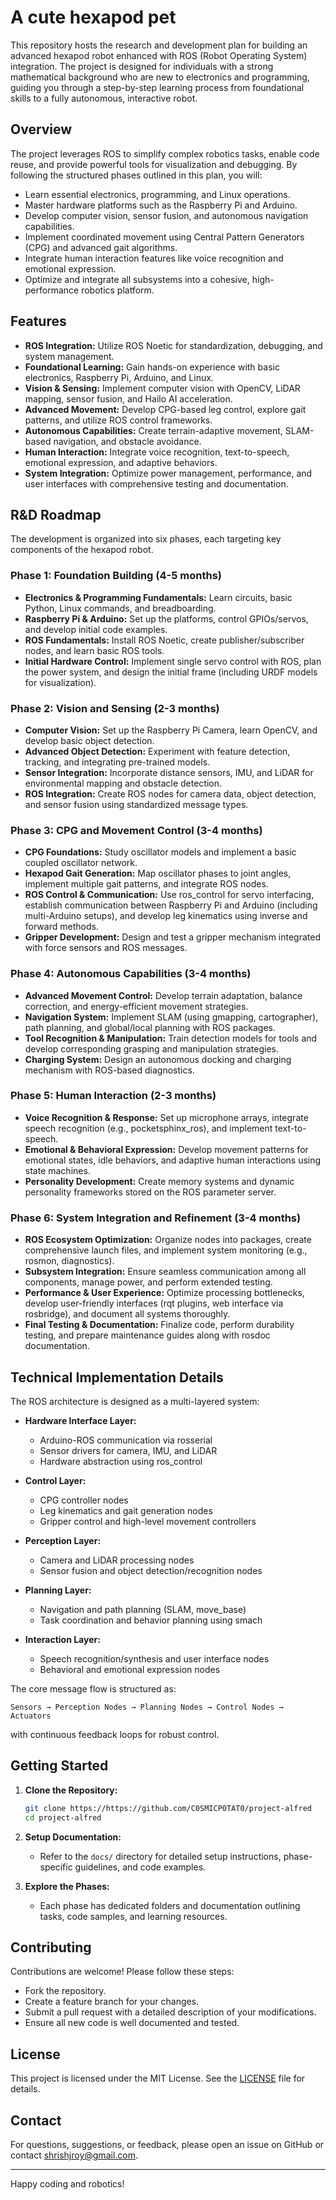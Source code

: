 
# A cute hexapod pet 

This repository hosts the research and development plan for building an advanced hexapod robot enhanced with ROS (Robot Operating System) integration. The project is designed for individuals with a strong mathematical background who are new to electronics and programming, guiding you through a step-by-step learning process from foundational skills to a fully autonomous, interactive robot.

## Overview

The project leverages ROS to simplify complex robotics tasks, enable code reuse, and provide powerful tools for visualization and debugging. By following the structured phases outlined in this plan, you will:
- Learn essential electronics, programming, and Linux operations.
- Master hardware platforms such as the Raspberry Pi and Arduino.
- Develop computer vision, sensor fusion, and autonomous navigation capabilities.
- Implement coordinated movement using Central Pattern Generators (CPG) and advanced gait algorithms.
- Integrate human interaction features like voice recognition and emotional expression.
- Optimize and integrate all subsystems into a cohesive, high-performance robotics platform.

## Features

- **ROS Integration:** Utilize ROS Noetic for standardization, debugging, and system management.
- **Foundational Learning:** Gain hands-on experience with basic electronics, Raspberry Pi, Arduino, and Linux.
- **Vision & Sensing:** Implement computer vision with OpenCV, LiDAR mapping, sensor fusion, and Hailo AI acceleration.
- **Advanced Movement:** Develop CPG-based leg control, explore gait patterns, and utilize ROS control frameworks.
- **Autonomous Capabilities:** Create terrain-adaptive movement, SLAM-based navigation, and obstacle avoidance.
- **Human Interaction:** Integrate voice recognition, text-to-speech, emotional expression, and adaptive behaviors.
- **System Integration:** Optimize power management, performance, and user interfaces with comprehensive testing and documentation.

## R&D Roadmap

The development is organized into six phases, each targeting key components of the hexapod robot.

### Phase 1: Foundation Building (4-5 months)
- **Electronics & Programming Fundamentals:** Learn circuits, basic Python, Linux commands, and breadboarding.
- **Raspberry Pi & Arduino:** Set up the platforms, control GPIOs/servos, and develop initial code examples.
- **ROS Fundamentals:** Install ROS Noetic, create publisher/subscriber nodes, and learn basic ROS tools.
- **Initial Hardware Control:** Implement single servo control with ROS, plan the power system, and design the initial frame (including URDF models for visualization).

### Phase 2: Vision and Sensing (2-3 months)
- **Computer Vision:** Set up the Raspberry Pi Camera, learn OpenCV, and develop basic object detection.
- **Advanced Object Detection:** Experiment with feature detection, tracking, and integrating pre-trained models.
- **Sensor Integration:** Incorporate distance sensors, IMU, and LiDAR for environmental mapping and obstacle detection.
- **ROS Integration:** Create ROS nodes for camera data, object detection, and sensor fusion using standardized message types.

### Phase 3: CPG and Movement Control (3-4 months)
- **CPG Foundations:** Study oscillator models and implement a basic coupled oscillator network.
- **Hexapod Gait Generation:** Map oscillator phases to joint angles, implement multiple gait patterns, and integrate ROS nodes.
- **ROS Control & Communication:** Use ros_control for servo interfacing, establish communication between Raspberry Pi and Arduino (including multi-Arduino setups), and develop leg kinematics using inverse and forward methods.
- **Gripper Development:** Design and test a gripper mechanism integrated with force sensors and ROS messages.

### Phase 4: Autonomous Capabilities (3-4 months)
- **Advanced Movement Control:** Develop terrain adaptation, balance correction, and energy-efficient movement strategies.
- **Navigation System:** Implement SLAM (using gmapping, cartographer), path planning, and global/local planning with ROS packages.
- **Tool Recognition & Manipulation:** Train detection models for tools and develop corresponding grasping and manipulation strategies.
- **Charging System:** Design an autonomous docking and charging mechanism with ROS-based diagnostics.

### Phase 5: Human Interaction (2-3 months)
- **Voice Recognition & Response:** Set up microphone arrays, integrate speech recognition (e.g., pocketsphinx_ros), and implement text-to-speech.
- **Emotional & Behavioral Expression:** Develop movement patterns for emotional states, idle behaviors, and adaptive human interactions using state machines.
- **Personality Development:** Create memory systems and dynamic personality frameworks stored on the ROS parameter server.

### Phase 6: System Integration and Refinement (3-4 months)
- **ROS Ecosystem Optimization:** Organize nodes into packages, create comprehensive launch files, and implement system monitoring (e.g., rosmon, diagnostics).
- **Subsystem Integration:** Ensure seamless communication among all components, manage power, and perform extended testing.
- **Performance & User Experience:** Optimize processing bottlenecks, develop user-friendly interfaces (rqt plugins, web interface via rosbridge), and document all systems thoroughly.
- **Final Testing & Documentation:** Finalize code, perform durability testing, and prepare maintenance guides along with rosdoc documentation.

## Technical Implementation Details

The ROS architecture is designed as a multi-layered system:

- **Hardware Interface Layer:**  
  - Arduino-ROS communication via rosserial  
  - Sensor drivers for camera, IMU, and LiDAR  
  - Hardware abstraction using ros_control

- **Control Layer:**  
  - CPG controller nodes  
  - Leg kinematics and gait generation nodes  
  - Gripper control and high-level movement controllers

- **Perception Layer:**  
  - Camera and LiDAR processing nodes  
  - Sensor fusion and object detection/recognition nodes

- **Planning Layer:**  
  - Navigation and path planning (SLAM, move_base)  
  - Task coordination and behavior planning using smach

- **Interaction Layer:**  
  - Speech recognition/synthesis and user interface nodes  
  - Behavioral and emotional expression nodes

The core message flow is structured as:  
```
Sensors → Perception Nodes → Planning Nodes → Control Nodes → Actuators
```  
with continuous feedback loops for robust control.

## Getting Started

1. **Clone the Repository:**
   ```bash
   git clone https://https://github.com/C0SMICP0TAT0/project-alfred
   cd project-alfred
   ```

2. **Setup Documentation:**
   - Refer to the `docs/` directory for detailed setup instructions, phase-specific guidelines, and code examples.

3. **Explore the Phases:**
   - Each phase has dedicated folders and documentation outlining tasks, code samples, and learning resources.

## Contributing

Contributions are welcome! Please follow these steps:
- Fork the repository.
- Create a feature branch for your changes.
- Submit a pull request with a detailed description of your modifications.
- Ensure all new code is well documented and tested.

## License

This project is licensed under the MIT License. See the [LICENSE](LICENSE) file for details.

## Contact

For questions, suggestions, or feedback, please open an issue on GitHub or contact shrishjroy@gmail.com.

---

Happy coding and robotics!
